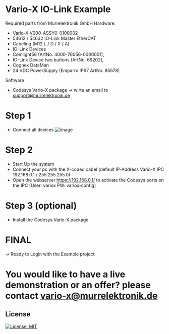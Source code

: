 # Vario-X IO-Link Example

Required parts from Murrelektronik GmbH
Hardware:
- Vario-X V000-ASSY0-0100002
- 54612 / 54632 IO-Link Master EtherCAT
- Cabeling (M12 L / D / X / A)
- IO-Link Devices
-   Comlight56 (ArtNo. 4000-76056-0000001),
-   IO-Link Device two buttons (ArtNo. 69202),
-   Cognex DataMan
-   24 VDC PowerSupply (Emparro IP67 ArtNo. 85678)  

Software
- Codesys Vario-X package -> wirte an email to support@murrelektronik.de




# Step 1
- Connect all devices
![image](https://github.com/Murrelektronik/VarioX-IPC-DemoCase/assets/90257053/b6ed5fa5-c495-4aea-8255-8a9a72f61b6e)


# Step 2 
- Start Up the system
- Connect your pc with the X-coded cabel (default IP-Address Vario-X IPC 192.168.0.1 / 255.255.255.0)
- Open the webserver https://192.168.0.1/ to activate the Codesys ports on the IPC (User: variox PW: variox-config)

# Step 3 (optional)
- Install the Codesys Vario-X package


# FINAL 
-> Ready to Login with the Example project

# You would like to have a live demonstration or an offer? please contact vario-x@murrelektronik.de  



## License
[![License: MIT](https://img.shields.io/badge/License-MIT-yellow.svg)](https://github.com/Murrelektronik/TrafficLightsCpp/blob/master/License)



